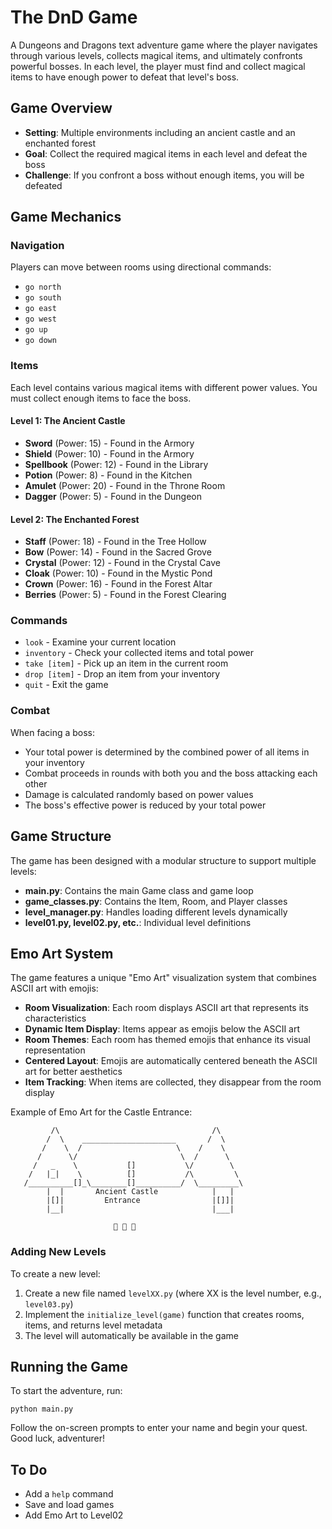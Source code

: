 # The DnD Game

A Dungeons and Dragons text adventure game where the player navigates through various levels, collects magical items, and ultimately confronts powerful bosses. In each level, the player must find and collect magical items to have enough power to defeat that level's boss.

## Game Overview

- **Setting**: Multiple environments including an ancient castle and an enchanted forest
- **Goal**: Collect the required magical items in each level and defeat the boss
- **Challenge**: If you confront a boss without enough items, you will be defeated

## Game Mechanics

### Navigation
Players can move between rooms using directional commands:
- `go north`
- `go south`
- `go east`
- `go west`
- `go up`
- `go down`

### Items
Each level contains various magical items with different power values. You must collect enough items to face the boss.

#### Level 1: The Ancient Castle
- **Sword** (Power: 15) - Found in the Armory
- **Shield** (Power: 10) - Found in the Armory
- **Spellbook** (Power: 12) - Found in the Library
- **Potion** (Power: 8) - Found in the Kitchen
- **Amulet** (Power: 20) - Found in the Throne Room
- **Dagger** (Power: 5) - Found in the Dungeon

#### Level 2: The Enchanted Forest
- **Staff** (Power: 18) - Found in the Tree Hollow
- **Bow** (Power: 14) - Found in the Sacred Grove
- **Crystal** (Power: 12) - Found in the Crystal Cave
- **Cloak** (Power: 10) - Found in the Mystic Pond
- **Crown** (Power: 16) - Found in the Forest Altar
- **Berries** (Power: 5) - Found in the Forest Clearing

### Commands
- `look` - Examine your current location
- `inventory` - Check your collected items and total power
- `take [item]` - Pick up an item in the current room
- `drop [item]` - Drop an item from your inventory
- `quit` - Exit the game

### Combat
When facing a boss:
- Your total power is determined by the combined power of all items in your inventory
- Combat proceeds in rounds with both you and the boss attacking each other
- Damage is calculated randomly based on power values
- The boss's effective power is reduced by your total power

## Game Structure

The game has been designed with a modular structure to support multiple levels:

- **main.py**: Contains the main Game class and game loop
- **game_classes.py**: Contains the Item, Room, and Player classes
- **level_manager.py**: Handles loading different levels dynamically
- **level01.py, level02.py, etc.**: Individual level definitions

## Emo Art System

The game features a unique "Emo Art" visualization system that combines ASCII art with emojis:

- **Room Visualization**: Each room displays ASCII art that represents its characteristics
- **Dynamic Item Display**: Items appear as emojis below the ASCII art
- **Room Themes**: Each room has themed emojis that enhance its visual representation
- **Centered Layout**: Emojis are automatically centered beneath the ASCII art for better aesthetics
- **Item Tracking**: When items are collected, they disappear from the room display

Example of Emo Art for the Castle Entrance:
```
         /\                                  /\
        /  \    _____________________       /  \
       /    \  /                     \    /    \
      /      \/                       \  /      \
     /   _    \           []           \/        \
    /   |_|    \          []           /\         \
   /__________[]_\________[]__________/  \_________\
        |  |       Ancient Castle            |   |
        |[]|         Entrance                |[]]|
        |__|                                 |___|
        
                       🏰 🚪 🏰
```

### Adding New Levels

To create a new level:
1. Create a new file named `levelXX.py` (where XX is the level number, e.g., `level03.py`)
2. Implement the `initialize_level(game)` function that creates rooms, items, and returns level metadata
3. The level will automatically be available in the game

## Running the Game
To start the adventure, run:
```
python main.py
```

Follow the on-screen prompts to enter your name and begin your quest. Good luck, adventurer!

## To Do

- Add a `help` command
- Save and load games
- Add Emo Art to Level02